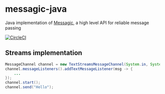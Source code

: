 # messagic-java 
Java implementation of [Messagic](https://github.com/jacekolszak/messagic), a high level API for reliable message passing

[![CircleCI](https://circleci.com/gh/jacekolszak/messagic-java.svg?style=svg)](https://circleci.com/gh/jacekolszak/messagic-java)

## Streams implementation

```Java
MessageChannel channel = new TextStreamsMessageChannel(System.in, System.out);
channel.messageListeners().addTextMessageListener(msg -> {
    ...
});
channel.start();
channel.send("Hello");
```
